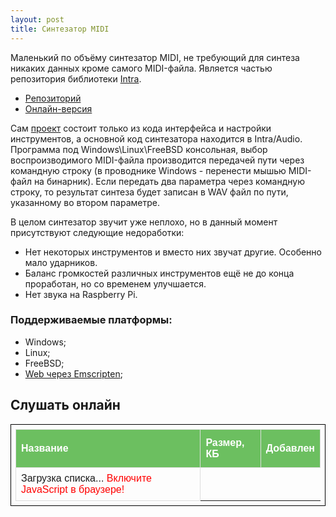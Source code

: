 ```yaml
---
layout: post
title: Синтезатор MIDI
---
```


 Маленький по объёму синтезатор MIDI, не требующий для синтеза никаких данных кроме самого MIDI-файла.
 Является частью репозитория библиотеки [Intra](../intra-lib).
 
- [Репозиторий](https://github.com/gammaker/Intra/)
- [Онлайн-версия](/midisynth/)

Сам [проект](https://github.com/gammaker/Intra/tree/master/MusicSynthesizer) состоит только из кода интерфейса и настройки инструментов, а основной код синтезатора находится в Intra/Audio.
Программа под Windows\Linux\FreeBSD консольная, выбор воспроизводимого MIDI-файла производится передачей пути через командную строку (в проводнике Windows - перенести мышью MIDI-файл на бинарник). Если передать два параметра через командную строку, то результат синтеза будет записан в WAV файл по пути, указанному во втором параметре.

В целом синтезатор звучит уже неплохо, но в данный момент присутствуют следующие недоработки:

- Нет некоторых инструментов и вместо них звучат другие. Особенно мало ударников.
- Баланс громкостей различных инструментов ещё не до конца проработан, но со временем улучшается.
- Нет звука на Raspberry Pi.

### Поддерживаемые платформы:

- Windows;
- Linux;
- FreeBSD;
- [Web через Emscripten](/midisynth/);

<style>
table, th, td {
	border: 1px solid black;
	border-collapse: collapse;
	padding: 7px;
}
table {
	font-family: "Trebuchet MS", Arial, Helvetica, sans-serif;
	width: 100%;
}

td, th {
	border: 1px solid #ddd;
    padding: 8px;
}

tbody tr {cursor: pointer;}

table tr:nth-child(even){background-color: #f2f2f2;}

tbody tr:hover {background-color: #ddd;}

table th {
    padding-top: 12px;
    padding-bottom: 12px;
    text-align: left;
    background-color: #6CBF60;
    color: white;
}
</style>

## Слушать онлайн
<table>
<thead><tr><th>Название</th><th>Размер, КБ</th><th>Добавлен</th></tr></thead>
<tbody id="MidiTable">
<tr><td>Загрузка списка... <noscript><font color=red>Включите JavaScript в браузере!</font></noscript></td></tr>
</tbody>
</table>

<script>

function BuildMidiFileTable(files)
{
	var table = document.getElementById("MidiTable");
	var strs = [];
	for(var i = 0; i < files.length; i++)
	{
		var f = files[i];
		var dot = f.name.lastIndexOf('.');
		var ext = f.name.substr(dot + 1).toLowerCase();
		if(ext !== "mid" && ext !== "midi") continue;
		var d = new Date(f.created);
		strs.push("<tr><td><a href='", "../midisynth/?~./",
			encodeURIComponent(f.name), "'>", f.name.substr(0, f.name.length-ext.length-1),
			"</td><td>", (f.size/1024).toFixed(1), "</td><td>", ('0' + d.getDate()).slice(-2), '.', ('0' + (d.getMonth() + 1)).slice(-2), '.', d.getFullYear(), "</th></tr>");
	}
	table.innerHTML = strs.join('');
}

(function() {
	var url = "https://cloud-api.yandex.net:443/v1/disk/public/resources?public_key=https%3A%2F%2Fyadi.sk%2Fd%2F-chbqBzK3NLGpU&fields=_embedded.items.name,_embedded.items.size,_embedded.items.created&limit=100";
	var xhr = new XMLHttpRequest();
	xhr.onreadystatechange = function()
	{
		if(xhr.readyState != xhr.DONE) return;
		if(xhr.status != 200)
		{
			document.getElementById("MidiTable").innerHTML = "<tr><td>Ошибка загрузки списка!</td></tr>";
			return;
		}
		var jsonResponse = JSON.parse(xhr.responseText);
		if(jsonResponse._embedded !== undefined && jsonResponse._embedded.items !== undefined)
			BuildMidiFileTable(jsonResponse._embedded.items);
	};
	xhr.open("GET", url, true);
	xhr.send();
})();

document.body.onclick = function(e) {
  e = e || window.event;
  var el = e.target || e.srcElement;
  if(el.tagName == "A") return true;
  if(el.tagName == "TD") el = el.parentElement;
  if(el.tagName != "TR") return true;
  el = el.firstChild.firstChild;
  if(el.tagName != "A") return true;
  if(e.ctrlKey || e.metaKey) window.open(el.href, '_blank');
  else window.location.href = el.href;
  return true;
}

</script>

